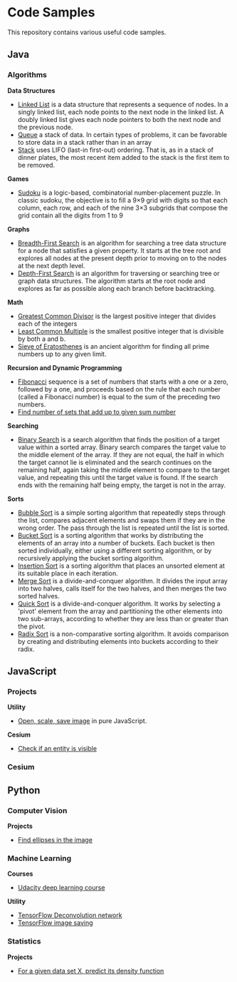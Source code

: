 # Code Samples

This repository contains various useful code samples.

## Java

### Algorithms

**Data Structures**

* [Linked List](java/algorithms/data_structures/LinkedList.java) is a data structure that represents a sequence of
  nodes. In a singly linked list, each node points to the next node in the linked list. A doubly linked list gives each
  node pointers to both the next node and the previous node.
* [Queue](java/algorithms/data_structures/Queue.java) a stack of data. In certain types of problems, it can be favorable
  to store data in a stack rather than in an array
* [Stack](java/algorithms/data_structures/Stack.java) uses LIFO (last-in first-out) ordering. That is, as in a stack of
  dinner plates, the most recent item added to the stack is the first item to be removed.

**Games**

* [Sudoku](java/algorithms/games/Sudoku.java) is a logic-based, combinatorial number-placement puzzle. In classic
  sudoku, the objective is to fill a 9×9 grid with digits so that each column, each row, and each of the nine 3×3
  subgrids that compose the grid contain all the digits from 1 to 9

**Graphs**

* [Breadth-First Search](java/algorithms/graphs/BFS.java) is an algorithm for searching a tree data structure for a node
  that satisfies a given property. It starts at the tree root and explores all nodes at the present depth prior to
  moving on to the nodes at the next depth level.
* [Depth-First Search](java/algorithms/graphs/DFS.java) is an algorithm for traversing or searching tree or graph data
  structures. The algorithm starts at the root node and explores as far as possible along each branch before
  backtracking.

**Math**

* [Greatest Common Divisor](java/algorithms/math/GCD_LCM.java) is the largest positive integer that divides each of the
  integers
* [Least Common Multiple](java/algorithms/math/GCD_LCM.java) is the smallest positive integer that is divisible by both
  a and b.
* [Sieve of Eratosthenes](java/algorithms/math/SieveOfEratosthenes.java)  is an ancient algorithm for finding all prime
  numbers up to any given limit.

**Recursion and Dynamic Programming**

* [Fibonacci](java/algorithms/recursion_and_dynamic_programming/Fibonacci.java) sequence is a set of numbers that starts
  with a one or a zero, followed by a one, and proceeds based on the rule that each number (called a Fibonacci number)
  is equal to the sum of the preceding two numbers.
* [Find number of sets that add up to given sum number](java/algorithms/recursion_and_dynamic_programming/FindSetsNumber.java)

**Searching**

* [Binary Search](java/algorithms/searching/BinarySearch.java) is a search algorithm that finds the position of a target
  value within a sorted array. Binary search compares the target value to the middle element of the array. If they are
  not equal, the half in which the target cannot lie is eliminated and the search continues on the remaining half, again
  taking the middle element to compare to the target value, and repeating this until the target value is found. If the
  search ends with the remaining half being empty, the target is not in the array.

**Sorts**

* [Bubble Sort](java/algorithms/sorts/BubbleSort.java) is a simple sorting algorithm that repeatedly steps through the
  list, compares adjacent elements and swaps them if they are in the wrong order. The pass through the list is repeated
  until the list is sorted.
* [Bucket Sort](java/algorithms/sorts/BucketSort.java) is a sorting algorithm that works by distributing the elements of
  an array into a number of buckets. Each bucket is then sorted individually, either using a different sorting
  algorithm, or by recursively applying the bucket sorting algorithm.
* [Insertion Sort](java/algorithms/sorts/InsertionSort.java) is a sorting algorithm that places an unsorted element at
  its suitable place in each iteration.
* [Merge Sort](java/algorithms/sorts/MergeSort.java) is a divide-and-conquer algorithm. It divides the input array into
  two halves, calls itself for the two halves, and then merges the two sorted halves.
* [Quick Sort](java/algorithms/sorts/QuickSort.java) is a divide-and-conquer algorithm. It works by selecting a 'pivot'
  element from the array and partitioning the other elements into two sub-arrays, according to whether they are less
  than or greater than the pivot.
* [Radix Sort](java/algorithms/sorts/RadixSort.java) is a non-comparative sorting algorithm. It avoids comparison by
  creating and distributing elements into buckets according to their radix.

## JavaScript

### Projects

**Utility**

* [Open, scale, save image](javascript/utility/open_scale_save) in pure JavaScript.

**Cesium**

* [Check if an entity is visible](javascript/cesium/entity_is_visible)

### Cesium

## Python

### Computer Vision

**Projects**

* [Find ellipses in the image](python/computer_vision/find_ellipses/find_ellipses.py)

### Machine Learning

**Courses**

* [Udacity deep learning course](python/machine_learning/courses/udacity_deep_learning)

**Utility**

* [TensorFlow Deconvolution network](python/machine_learning/tensorflow/deconv/deconv.py)
* [TensorFlow image saving](python/machine_learning/tensorflow/image_saving/image_saving.py)

### Statistics

**Projects**

* [For a given data set X, predict its density function](python/statistics/density_function/predict_density_function.py)
